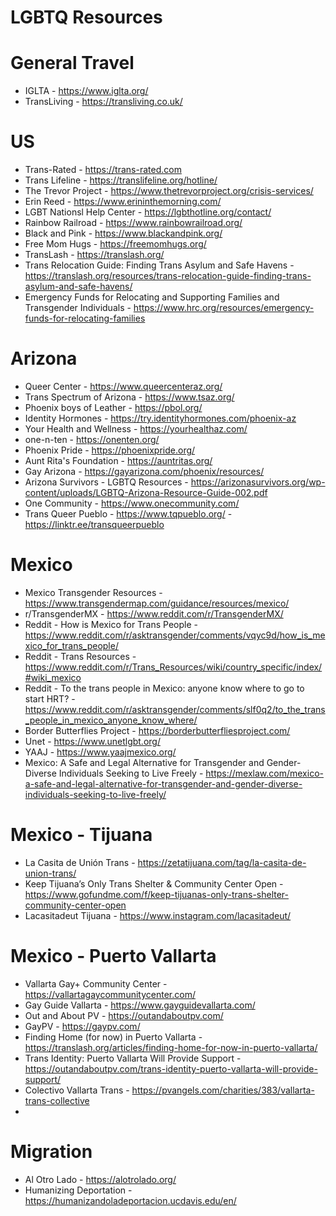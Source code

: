 # LGBTQ Resources

# General Travel
- IGLTA - https://www.iglta.org/
- TransLiving - https://transliving.co.uk/


# US
- Trans-Rated - https://trans-rated.com
- Trans Lifeline - https://translifeline.org/hotline/
- The Trevor Project - https://www.thetrevorproject.org/crisis-services/
- Erin Reed - https://www.erininthemorning.com/
- LGBT Nationsl Help Center - https://lgbthotline.org/contact/
- Rainbow Railroad - https://www.rainbowrailroad.org/
- Black and Pink - https://www.blackandpink.org/
- Free Mom Hugs - https://freemomhugs.org/
- TransLash - https://translash.org/
- Trans Relocation Guide: Finding Trans Asylum and Safe Havens - https://translash.org/resources/trans-relocation-guide-finding-trans-asylum-and-safe-havens/
- Emergency Funds for Relocating and Supporting Families and Transgender Individuals - https://www.hrc.org/resources/emergency-funds-for-relocating-families

# Arizona
- Queer Center - https://www.queercenteraz.org/
- Trans Spectrum of Arizona - https://www.tsaz.org/
- Phoenix boys of Leather - https://pbol.org/
- Identity Hormones - https://try.identityhormones.com/phoenix-az
- Your Health and Wellness - https://yourhealthaz.com/
- one-n-ten - https://onenten.org/
- Phoenix Pride - https://phoenixpride.org/
- Aunt Rita's Foundation - https://auntritas.org/
- Gay Arizona - https://gayarizona.com/phoenix/resources/
- Arizona Survivors - LGBTQ Resources - https://arizonasurvivors.org/wp-content/uploads/LGBTQ-Arizona-Resource-Guide-002.pdf
- One Community - https://www.onecommunity.com/
- Trans Queer Pueblo - https://www.tqpueblo.org/ - https://linktr.ee/transqueerpueblo

  
# Mexico
- Mexico Transgender Resources - https://www.transgendermap.com/guidance/resources/mexico/
- r/TransgenderMX - https://www.reddit.com/r/TransgenderMX/
- Reddit - How is Mexico for Trans People - https://www.reddit.com/r/asktransgender/comments/vqyc9d/how_is_mexico_for_trans_people/
- Reddit - Trans Resources - https://www.reddit.com/r/Trans_Resources/wiki/country_specific/index/#wiki_mexico
- Reddit - To the trans people in Mexico: anyone know where to go to start HRT? - https://www.reddit.com/r/asktransgender/comments/slf0q2/to_the_trans_people_in_mexico_anyone_know_where/
- Border Butterflies Project - https://borderbutterfliesproject.com/
- Unet - https://www.unetlgbt.org/
- YAAJ - https://www.yaajmexico.org/
- Mexico: A Safe and Legal Alternative for Transgender and Gender-Diverse Individuals Seeking to Live Freely - https://mexlaw.com/mexico-a-safe-and-legal-alternative-for-transgender-and-gender-diverse-individuals-seeking-to-live-freely/

# Mexico - Tijuana
- La Casita de Unión Trans - https://zetatijuana.com/tag/la-casita-de-union-trans/
- Keep Tijuana’s Only Trans Shelter & Community Center Open - https://www.gofundme.com/f/keep-tijuanas-only-trans-shelter-community-center-open
- Lacasitadeut Tijuana - https://www.instagram.com/lacasitadeut/

# Mexico - Puerto Vallarta
- Vallarta Gay+ Community Center - https://vallartagaycommunitycenter.com/
- Gay Guide Vallarta - https://www.gayguidevallarta.com/
- Out and About PV - https://outandaboutpv.com/
- GayPV - https://gaypv.com/
- Finding Home (for now) in Puerto Vallarta - https://translash.org/articles/finding-home-for-now-in-puerto-vallarta/
- Trans Identity: Puerto Vallarta Will Provide Support - https://outandaboutpv.com/trans-identity-puerto-vallarta-will-provide-support/
- Colectivo Vallarta Trans - https://pvangels.com/charities/383/vallarta-trans-collective
- 

# Migration
- Al Otro Lado - https://alotrolado.org/
- Humanizing Deportation - https://humanizandoladeportacion.ucdavis.edu/en/
